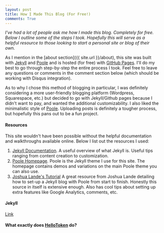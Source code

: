 ```yaml
---
layout: post
title: How I Made This Blog (For Free!)
comments: True
---
```


*I've had a lot of people ask me how I made this blog. Completely for free. Below I outline some of the steps I took. Hopefully this will serve as a helpful resource to those looking to start a personal site or blog of their own.* 

As I mention in the [about section]({{ site.url }}/about), this site was built with [Jekyll](http://jekyllrb.com) and [Poole](http://getpoole.com/) and is hosted (for free) with [GitHub Pages](https://pages.github.com). I'll do my best to go through step-by-step the entire process I took. Feel free to leave any questions or comments in the comment section below (which should be working with Disqus integration). 

As to why I chose this method of blogging in particular, I was definitely considering a more user-friendly blogging platform (Wordpress, Squarespace, etc.) but decided to go with Jekyll/Github pages because I didn't want to pay, and wanted the additional customizability. I also liked the minimalistic style of [Poole](http://getpoole.com/). Uploading posts is definitely a tougher process, but hopefully this pans out to be a fun project.

#### Resources

This site wouldn't have been possible without the helpful documentation and walkthroughs available online. Below I list out the resources I used: 

1. [Jekyll Documentation](https://jekyllrb.com/docs/home/). A useful overview of what Jekyll is. Useful tips ranging from content creation to customization.
2. [Poole Homepage](http://getpoole.com/). Poole is the Jekyll theme I use for this site. The homepage contains demos and variations on the main Poole theme you can also use. 
3. [Joshua Lande's Tutorial](http://joshualande.com/jekyll-github-pages-poole/) A great resource from Joshua Lande detailing how to set-up a Jekyll blog with Poole from start to finish. Honestly this source in itself is extensive enough. Also has cool tips about setting up extra features like Google Analytics, comments, etc. 

#### Jekyll 



[Link](http://www.testlink.com)

#### What exactly does [HelloToken](http://www.hellotoken.com) do?

